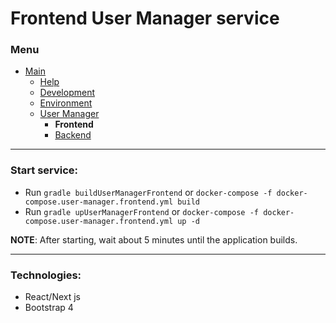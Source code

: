 # Frontend User Manager service

### Menu

- [Main](/README.md)
    - [Help](/doc/help.md)
    - [Development](/doc/development.md)
    - [Environment](/doc/environment.md)
    - [User Manager](/user-manager/doc/common.md)
        - **Frontend**
        - [Backend](/user-manager/doc/backend.md)

---
### Start service:

- Run `gradle buildUserManagerFrontend` or `docker-compose -f docker-compose.user-manager.frontend.yml build`
- Run `gradle upUserManagerFrontend` or `docker-compose -f docker-compose.user-manager.frontend.yml up -d`

**NOTE**:
After starting, wait about 5 minutes until the application builds.

---
### Technologies:
- React/Next js
- Bootstrap 4
